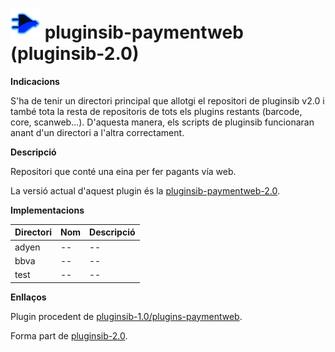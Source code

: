 # ![Logo](https://github.com/GovernIB/maven/raw/binaris/pluginsib/projectinfo_Attachments/icon.jpg) pluginsib-paymentweb  (pluginsib-2.0)

**Indicacions**

S'ha de tenir un directori principal que allotgi el repositori de pluginsib v2.0 i també tota la resta de repositoris de tots els plugins restants (barcode, core, scanweb...). D'aquesta manera, els scripts de pluginsib funcionaran anant d'un directori a l'altra correctament.


**Descripció**


Repositori que conté una eina per fer pagants vía web.

La versió actual d'aquest plugin és la [pluginsib-paymentweb-2.0](https://github.com/GovernIB/pluginsib-paymentweb/tree/pluginsib-paymentweb-2.0).


**Implementacions**

Directori | Nom | Descripció
------------ | ------------- | -------------
adyen | -- | -- 
bbva | -- | --
test | -- | --


**Enllaços**


Plugin procedent de [pluginsib-1.0/plugins-paymentweb](https://github.com/GovernIB/pluginsib/tree/pluginsib-1.0/plugins-paymentweb).  

Forma part de [pluginsib-2.0](https://github.com/GovernIB/pluginsib/tree/pluginsib-2.0).
